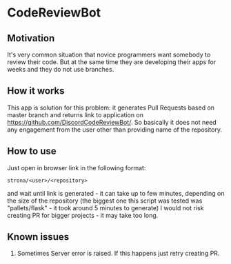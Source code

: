 # CodeReviewBot

## Motivation
It's very common situation that novice programmers want somebody to review their code.
But at the same time they are developing their apps for weeks and they do not use branches.

## How it works
This app is solution for this problem: it generates Pull Requests based on master branch
and returns link to application on https://github.com/DiscordCodeReviewBot/.
So basically it does not need any engagement from the user other than
providing name of the repository.

## How to use
Just open in browser link in the following format:

```strona/<user>/<repository>```

and wait until link is generated - it can take up to few minutes,
depending on the size of the repository
(the biggest one this script was tested was "pallets/flask" - it took around 5 minutes to generate)
I would not risk creating PR for bigger projects - it may take too long.

## Known issues
1. Sometimes Server error is raised. If this happens just retry creating PR.
